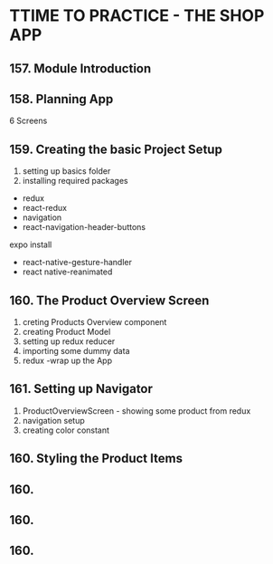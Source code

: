 # TTIME TO PRACTICE - THE SHOP APP

## 157. Module Introduction

## 158. Planning App

6 Screens

## 159. Creating the basic Project Setup

1. setting up basics folder
2. installing required packages

- redux
- react-redux
- navigation
- react-navigation-header-buttons

expo install

- react-native-gesture-handler
- react native-reanimated

## 160. The Product Overview Screen

1. creting Products Overview component
2. creating Product Model
3. setting up redux reducer
4. importing some dummy data
5. redux -wrap up the App

## 161. Setting up Navigator

1. ProductOverviewScreen - showing some product from redux
2. navigation setup
3. creating color constant

## 160. Styling the Product Items

## 160.

## 160.

## 160.
